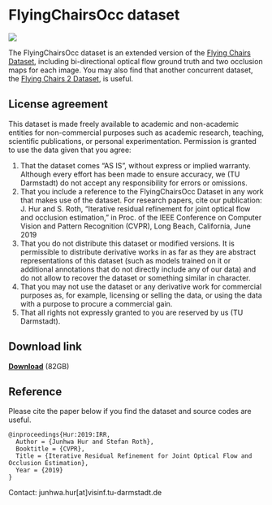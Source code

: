 # FlyingChairsOcc dataset

<img src=demo_img.png>

The FlyingChairsOcc dataset is an extended version of the <a href="https://lmb.informatik.uni-freiburg.de/resources/datasets/FlyingChairs.en.html" target="_blank">Flying Chairs Dataset</a>, including bi-directional optical flow ground truth and two occlusion maps for each image.
You may also find that another concurrent dataset, the <a href="https://lmb.informatik.uni-freiburg.de/resources/datasets/FlyingChairs.en.html" target="_blank">Flying Chairs 2 Dataset</a>, is useful.


## License agreement

This dataset is made freely available to academic and non-academic entities for non-commercial purposes such as academic research, teaching, scientific publications, or personal experimentation. Permission is granted to use the data given that you agree:

1. That the dataset comes “AS IS”, without express or implied warranty. Although every effort has been made to ensure accuracy, we (TU Darmstadt) do not accept any responsibility for errors or omissions.
2. That you include a reference to the FlyingChairsOcc Dataset in any work that makes use of the dataset. For research papers, cite our publication: J. Hur and S. Roth, “Iterative residual refinement for joint optical flow and occlusion estimation,” in Proc. of the IEEE Conference on Computer Vision and Pattern Recognition (CVPR), Long Beach, California, June 2019
3. That you do not distribute this dataset or modified versions. It is permissible to distribute derivative works in as far as they are abstract representations of this dataset (such as models trained on it or additional annotations that do not directly include any of our data) and do not allow to recover the dataset or something similar in character.
4. That you may not use the dataset or any derivative work for commercial purposes as, for example, licensing or selling the data, or using the data with a purpose to procure a commercial gain.
5. That all rights not expressly granted to you are reserved by us (TU Darmstadt).


## Download link

<a href="https://download.visinf.tu-darmstadt.de/data/flyingchairs_occ/FlyingChairsOcc.tar.gz" target="_blank"><b>Download</b></a>
(82GB)


## Reference

Please cite the paper below if you find the dataset and source codes are useful.  

    @inproceedings{Hur:2019:IRR,  
      Author = {Junhwa Hur and Stefan Roth},  
      Booktitle = {CVPR},  
      Title = {Iterative Residual Refinement for Joint Optical Flow and Occlusion Estimation},  
      Year = {2019}  
    }

Contact: junhwa.hur[at]visinf.tu-darmstadt.de
